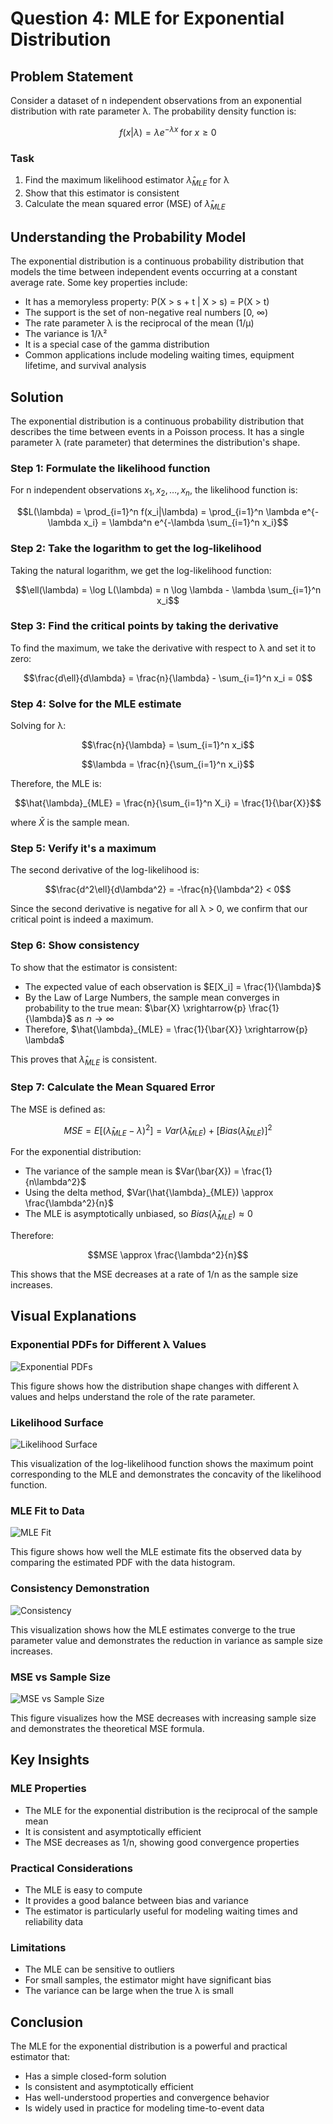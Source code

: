 # Question 4: MLE for Exponential Distribution

## Problem Statement
Consider a dataset of n independent observations from an exponential distribution with rate parameter λ. The probability density function is:

$$f(x|\lambda) = \lambda e^{-\lambda x} \text{ for } x \geq 0$$

### Task
1. Find the maximum likelihood estimator $\hat{\lambda}_{MLE}$ for λ
2. Show that this estimator is consistent
3. Calculate the mean squared error (MSE) of $\hat{\lambda}_{MLE}$

## Understanding the Probability Model

The exponential distribution is a continuous probability distribution that models the time between independent events occurring at a constant average rate. Some key properties include:

- It has a memoryless property: P(X > s + t | X > s) = P(X > t)
- The support is the set of non-negative real numbers [0, ∞)
- The rate parameter λ is the reciprocal of the mean (1/μ)
- The variance is 1/λ²
- It is a special case of the gamma distribution
- Common applications include modeling waiting times, equipment lifetime, and survival analysis

## Solution

The exponential distribution is a continuous probability distribution that describes the time between events in a Poisson process. It has a single parameter λ (rate parameter) that determines the distribution's shape.

### Step 1: Formulate the likelihood function
For n independent observations $x_1, x_2, \ldots, x_n$, the likelihood function is:

$$L(\lambda) = \prod_{i=1}^n f(x_i|\lambda) = \prod_{i=1}^n \lambda e^{-\lambda x_i} = \lambda^n e^{-\lambda \sum_{i=1}^n x_i}$$

### Step 2: Take the logarithm to get the log-likelihood
Taking the natural logarithm, we get the log-likelihood function:

$$\ell(\lambda) = \log L(\lambda) = n \log \lambda - \lambda \sum_{i=1}^n x_i$$

### Step 3: Find the critical points by taking the derivative
To find the maximum, we take the derivative with respect to λ and set it to zero:

$$\frac{d\ell}{d\lambda} = \frac{n}{\lambda} - \sum_{i=1}^n x_i = 0$$

### Step 4: Solve for the MLE estimate
Solving for λ:

$$\frac{n}{\lambda} = \sum_{i=1}^n x_i$$

$$\lambda = \frac{n}{\sum_{i=1}^n x_i}$$

Therefore, the MLE is:

$$\hat{\lambda}_{MLE} = \frac{n}{\sum_{i=1}^n X_i} = \frac{1}{\bar{X}}$$

where $\bar{X}$ is the sample mean.

### Step 5: Verify it's a maximum
The second derivative of the log-likelihood is:

$$\frac{d^2\ell}{d\lambda^2} = -\frac{n}{\lambda^2} < 0$$

Since the second derivative is negative for all λ > 0, we confirm that our critical point is indeed a maximum.

### Step 6: Show consistency
To show that the estimator is consistent:
- The expected value of each observation is $E[X_i] = \frac{1}{\lambda}$
- By the Law of Large Numbers, the sample mean converges in probability to the true mean: $\bar{X} \xrightarrow{p} \frac{1}{\lambda}$ as $n \to \infty$
- Therefore, $\hat{\lambda}_{MLE} = \frac{1}{\bar{X}} \xrightarrow{p} \lambda$

This proves that $\hat{\lambda}_{MLE}$ is consistent.

### Step 7: Calculate the Mean Squared Error
The MSE is defined as:

$$MSE = E[(\hat{\lambda}_{MLE} - \lambda)^2] = Var(\hat{\lambda}_{MLE}) + [Bias(\hat{\lambda}_{MLE})]^2$$

For the exponential distribution:
- The variance of the sample mean is $Var(\bar{X}) = \frac{1}{n\lambda^2}$
- Using the delta method, $Var(\hat{\lambda}_{MLE}) \approx \frac{\lambda^2}{n}$
- The MLE is asymptotically unbiased, so $Bias(\hat{\lambda}_{MLE}) \approx 0$

Therefore:

$$MSE \approx \frac{\lambda^2}{n}$$

This shows that the MSE decreases at a rate of 1/n as the sample size increases.

## Visual Explanations

### Exponential PDFs for Different λ Values
![Exponential PDFs](../Images/L2_4_Quiz_4/exponential_pdfs.png)

This figure shows how the distribution shape changes with different λ values and helps understand the role of the rate parameter.

### Likelihood Surface
![Likelihood Surface](../Images/L2_4_Quiz_4/likelihood_surface.png)

This visualization of the log-likelihood function shows the maximum point corresponding to the MLE and demonstrates the concavity of the likelihood function.

### MLE Fit to Data
![MLE Fit](../Images/L2_4_Quiz_4/mle_fit.png)

This figure shows how well the MLE estimate fits the observed data by comparing the estimated PDF with the data histogram.

### Consistency Demonstration
![Consistency](../Images/L2_4_Quiz_4/consistency.png)

This visualization shows how the MLE estimates converge to the true parameter value and demonstrates the reduction in variance as sample size increases.

### MSE vs Sample Size
![MSE vs Sample Size](../Images/L2_4_Quiz_4/mse.png)

This figure visualizes how the MSE decreases with increasing sample size and demonstrates the theoretical MSE formula.

## Key Insights

### MLE Properties
- The MLE for the exponential distribution is the reciprocal of the sample mean
- It is consistent and asymptotically efficient
- The MSE decreases as 1/n, showing good convergence properties

### Practical Considerations
- The MLE is easy to compute
- It provides a good balance between bias and variance
- The estimator is particularly useful for modeling waiting times and reliability data

### Limitations
- The MLE can be sensitive to outliers
- For small samples, the estimator might have significant bias
- The variance can be large when the true λ is small

## Conclusion

The MLE for the exponential distribution is a powerful and practical estimator that:
- Has a simple closed-form solution
- Is consistent and asymptotically efficient
- Has well-understood properties and convergence behavior
- Is widely used in practice for modeling time-to-event data 
